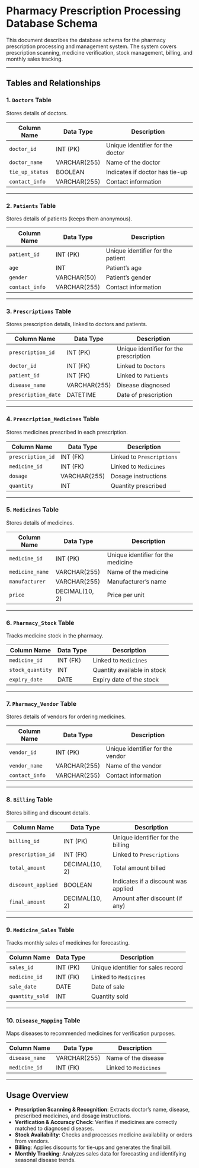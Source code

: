 # Pharmacy Prescription Processing Database Schema

This document describes the database schema for the pharmacy prescription processing and management system. The system covers prescription scanning, medicine verification, stock management, billing, and monthly sales tracking.

---

## Tables and Relationships

### 1. `Doctors` Table
Stores details of doctors.

| Column Name     | Data Type      | Description                      |
|-----------------|----------------|-----------------------------------|
| `doctor_id`     | INT (PK)        | Unique identifier for the doctor  |
| `doctor_name`   | VARCHAR(255)    | Name of the doctor                |
| `tie_up_status` | BOOLEAN         | Indicates if doctor has tie-up    |
| `contact_info`  | VARCHAR(255)    | Contact information               |

---

### 2. `Patients` Table
Stores details of patients (keeps them anonymous).

| Column Name     | Data Type      | Description                      |
|-----------------|----------------|-----------------------------------|
| `patient_id`    | INT (PK)        | Unique identifier for the patient |
| `age`           | INT             | Patient’s age                     |
| `gender`        | VARCHAR(50)     | Patient’s gender                  |
| `contact_info`  | VARCHAR(255)    | Contact information               |

---

### 3. `Prescriptions` Table
Stores prescription details, linked to doctors and patients.

| Column Name       | Data Type      | Description                      |
|-------------------|----------------|-----------------------------------|
| `prescription_id` | INT (PK)        | Unique identifier for the prescription |
| `doctor_id`       | INT (FK)        | Linked to `Doctors`               |
| `patient_id`      | INT (FK)        | Linked to `Patients`              |
| `disease_name`    | VARCHAR(255)    | Disease diagnosed                 |
| `prescription_date` | DATETIME      | Date of prescription              |

---

### 4. `Prescription_Medicines` Table
Stores medicines prescribed in each prescription.

| Column Name         | Data Type      | Description                      |
|---------------------|----------------|-----------------------------------|
| `prescription_id`   | INT (FK)        | Linked to `Prescriptions`         |
| `medicine_id`       | INT (FK)        | Linked to `Medicines`             |
| `dosage`            | VARCHAR(255)    | Dosage instructions              |
| `quantity`          | INT             | Quantity prescribed               |

---

### 5. `Medicines` Table
Stores details of medicines.

| Column Name      | Data Type      | Description                      |
|------------------|----------------|-----------------------------------|
| `medicine_id`    | INT (PK)        | Unique identifier for the medicine |
| `medicine_name`  | VARCHAR(255)    | Name of the medicine              |
| `manufacturer`   | VARCHAR(255)    | Manufacturer’s name               |
| `price`          | DECIMAL(10, 2)  | Price per unit                    |

---

### 6. `Pharmacy_Stock` Table
Tracks medicine stock in the pharmacy.

| Column Name      | Data Type      | Description                      |
|------------------|----------------|-----------------------------------|
| `medicine_id`    | INT (FK)        | Linked to `Medicines`             |
| `stock_quantity` | INT             | Quantity available in stock       |
| `expiry_date`    | DATE            | Expiry date of the stock          |

---

### 7. `Pharmacy_Vendor` Table
Stores details of vendors for ordering medicines.

| Column Name      | Data Type      | Description                      |
|------------------|----------------|-----------------------------------|
| `vendor_id`      | INT (PK)        | Unique identifier for the vendor  |
| `vendor_name`    | VARCHAR(255)    | Name of the vendor                |
| `contact_info`   | VARCHAR(255)    | Contact information               |

---

### 8. `Billing` Table
Stores billing and discount details.

| Column Name        | Data Type      | Description                      |
|--------------------|----------------|-----------------------------------|
| `billing_id`       | INT (PK)        | Unique identifier for the billing |
| `prescription_id`  | INT (FK)        | Linked to `Prescriptions`         |
| `total_amount`     | DECIMAL(10, 2)  | Total amount billed               |
| `discount_applied` | BOOLEAN         | Indicates if a discount was applied |
| `final_amount`     | DECIMAL(10, 2)  | Amount after discount (if any)    |

---

### 9. `Medicine_Sales` Table
Tracks monthly sales of medicines for forecasting.

| Column Name      | Data Type      | Description                      |
|------------------|----------------|-----------------------------------|
| `sales_id`       | INT (PK)        | Unique identifier for sales record|
| `medicine_id`    | INT (FK)        | Linked to `Medicines`             |
| `sale_date`      | DATE            | Date of sale                      |
| `quantity_sold`  | INT             | Quantity sold                     |

---

### 10. `Disease_Mapping` Table
Maps diseases to recommended medicines for verification purposes.

| Column Name      | Data Type      | Description                      |
|------------------|----------------|-----------------------------------|
| `disease_name`   | VARCHAR(255)    | Name of the disease               |
| `medicine_id`    | INT (FK)        | Linked to `Medicines`             |

---

## Usage Overview
- **Prescription Scanning & Recognition**: Extracts doctor’s name, disease, prescribed medicines, and dosage instructions.
- **Verification & Accuracy Check**: Verifies if medicines are correctly matched to diagnosed diseases.
- **Stock Availability**: Checks and processes medicine availability or orders from vendors.
- **Billing**: Applies discounts for tie-ups and generates the final bill.
- **Monthly Tracking**: Analyzes sales data for forecasting and identifying seasonal disease trends.